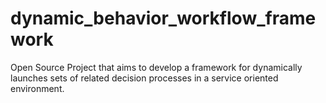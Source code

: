 # dynamic_behavior_workflow_framework
Open Source Project that aims to develop a framework for dynamically launches sets of related decision processes in a service oriented environment.
